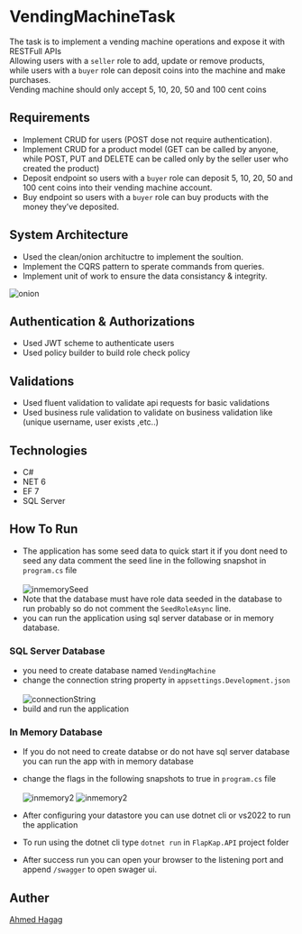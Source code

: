 # VendingMachineTask
The task is to implement a vending machine operations and expose it with RESTFull APIs<br>
Allowing users with a ```seller``` role to add, update or remove products,<br> 
while users with a ```buyer``` role can deposit coins into the machine and make purchases. <br>
Vending machine should only accept 5, 10, 20, 50 and 100 cent coins

## Requirements
- Implement CRUD for users (POST dose not require authentication).
- Implement CRUD for a product model (GET can be called by anyone, while POST, PUT and DELETE can be called only by the seller user who created the
product)
- Deposit endpoint so users with a ```buyer``` role can deposit 5, 10, 20, 50 and 100 cent coins into their vending machine account.
- Buy endpoint so users with a ```buyer``` role can buy products with the money they’ve deposited.

## System Architecture
- Used the clean/onion archituctre to implement the soultion. 
- Implement the CQRS pattern to sperate commands from queries.
- Implement unit of work to ensure the data consistancy & integrity.

![onion](https://miro.medium.com/max/462/1*0Pg6_UsaKiiEqUV3kf2HXg.png)


## Authentication & Authorizations
- Used JWT scheme to authenticate users
- Used policy builder to build role check policy 

## Validations
- Used fluent validation to validate api requests for basic validations
- Used business rule validation to validate on business validation like (unique username, user exists ,etc..)

## Technologies
- C#
- NET 6
- EF 7
- SQL Server

## How To Run
 - The application has some seed data to quick start it if you dont need to seed any data comment the seed line in the following snapshot in ```program.cs``` file <br><br>
 ![inmemorySeed](https://user-images.githubusercontent.com/69547439/202011298-dba6dbdd-06d4-4d2a-93e6-c37286d1b700.PNG)
 - Note that the database must have role data seeded in the database to run probably so do not comment the ```SeedRoleAsync``` line.
 - you can run the application using sql server database or in memory database.
 
### SQL Server Database
- you need to create database named ```VendingMachine``` 
- change the connection string property in ```appsettings.Development.json``` <br> <br>
![connectionString](https://user-images.githubusercontent.com/69547439/201938771-da33d519-0160-4cac-b20a-b88d965c12d8.PNG)
- build and run the application

### In Memory Database
- If you do not need to create databse or do not have sql server database you can run the app with in memory database 
- change the flags in the following snapshots to true in ```program.cs``` file <br> <br>
![inmemory2](https://user-images.githubusercontent.com/69547439/202012706-eb68f66b-f062-48e3-a63d-60e38f99533c.PNG)
![inmemory2](https://user-images.githubusercontent.com/69547439/201939589-576e32ba-5cdc-458b-912d-8c89805cc672.PNG)

- After configuring your datastore you can use dotnet cli or vs2022 to run the application
- To run using the dotnet cli type ```dotnet run``` in ```FlapKap.API``` project folder
- After success run you can open your browser to the listening port and append ```/swagger``` to open swager ui.

## Auther
[Ahmed Hagag](https://github.com/ahmedhagag900)





